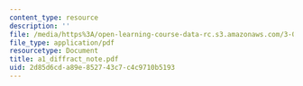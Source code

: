 ```yaml
---
content_type: resource
description: ''
file: /media/https%3A/open-learning-course-data-rc.s3.amazonaws.com/3-014-materials-laboratory-fall-2006/2d85d6cda89e852743c7c4c9710b5193_a1_diffract_note.pdf
file_type: application/pdf
resourcetype: Document
title: a1_diffract_note.pdf
uid: 2d85d6cd-a89e-8527-43c7-c4c9710b5193
---
```

